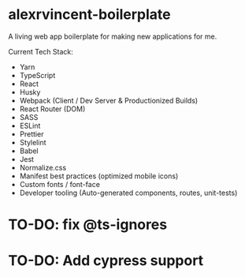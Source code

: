 # alexrvincent-boilerplate

A living web app boilerplate for making new applications for me.

Current Tech Stack:

- Yarn
- TypeScript
- React
- Husky
- Webpack (Client / Dev Server & Productionized Builds)
- React Router (DOM)
- SASS
- ESLint
- Prettier
- Stylelint
- Babel
- Jest
- Normalize.css
- Manifest best practices (optimized mobile icons)
- Custom fonts / font-face
- Developer tooling (Auto-generated components, routes, unit-tests)

# TO-DO: fix @ts-ignores

# TO-DO: Add cypress support
